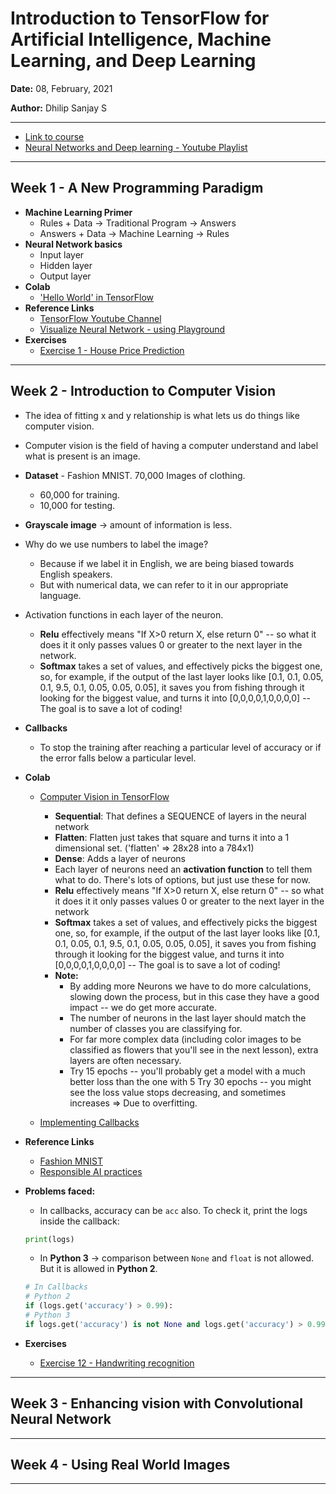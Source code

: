 # Introduction to TensorFlow for Artificial Intelligence, Machine Learning, and Deep Learning

**Date:** 08, February, 2021

**Author:** Dhilip Sanjay S

---

- [Link to course](https://www.coursera.org/learn/introduction-tensorflow)
- [Neural Networks and Deep learning - Youtube Playlist](https://www.youtube.com/playlist?list=PLkDaE6sCZn6Ec-XTbcX1uRg2_u4xOEky0)
---

## Week 1 - A New Programming Paradigm
- **Machine Learning Primer**
    - Rules + Data -> Traditional Program -> Answers
    - Answers + Data -> Machine Learning -> Rules
- **Neural Network basics**
    - Input layer
    - Hidden layer
    - Output layer
- **Colab**
    - ['Hello World' in TensorFlow](https://colab.sandbox.google.com/github/lmoroney/dlaicourse/blob/master/Course%201%20-%20Part%202%20-%20Lesson%202%20-%20Notebook.ipynb)
- **Reference Links**
    - [TensorFlow Youtube Channel](https://www.youtube.com/tensorflow)
    - [Visualize Neural Network - using Playground](http://playground.tensorflow.org/)
- **Exercises**
    - [Exercise 1 - House Price Prediction](Exercise_1_House_Prices_Solution.ipynb)

---

## Week 2 - Introduction to Computer Vision
- The idea of fitting x and y relationship is what lets us do things like computer vision.
- Computer vision is the field of having a computer understand and label what is present is an image.
- **Dataset** - Fashion MNIST. 70,000 Images of clothing.
    - 60,000 for training.
    - 10,000 for testing.
- **Grayscale image** -> amount of information is less.
- Why do we use numbers to label the image?
    - Because if we label it in English, we are being biased towards English speakers.
    - But with numerical data, we can refer to it in our appropriate language.
- Activation functions in each layer of the neuron.
    - **Relu** effectively means "If X>0 return X, else return 0" -- so what it does it it only passes values 0 or greater to the next layer in the network.
    - **Softmax** takes a set of values, and effectively picks the biggest one, so, for example, if the output of the last layer looks like [0.1, 0.1, 0.05, 0.1, 9.5, 0.1, 0.05, 0.05, 0.05], it saves you from fishing through it looking for the biggest value, and turns it into [0,0,0,0,1,0,0,0,0] -- The goal is to save a lot of coding!
- **Callbacks**
    - To stop the training after reaching a particular level of accuracy or if the error falls below a particular level.
- **Colab**
    - [Computer Vision in TensorFlow](https://colab.sandbox.google.com/github/lmoroney/dlaicourse/blob/master/Course%201%20-%20Part%204%20-%20Lesson%202%20-%20Notebook.ipynb)
        - **Sequential**: That defines a SEQUENCE of layers in the neural network
        - **Flatten**: Flatten just takes that square and turns it into a 1 dimensional set. ('flatten' => 28x28 into a 784x1)
        - **Dense**: Adds a layer of neurons
        - Each layer of neurons need an **activation function** to tell them what to do. There's lots of options, but just use these for now. 
        - **Relu** effectively means "If X>0 return X, else return 0" -- so what it does it it only passes values 0 or greater to the next layer in the network
        - **Softmax** takes a set of values, and effectively picks the biggest one, so, for example, if the output of the last layer looks like [0.1, 0.1, 0.05, 0.1, 9.5, 0.1, 0.05, 0.05, 0.05], it saves you from fishing through it looking for the biggest value, and turns it into [0,0,0,0,1,0,0,0,0] -- The goal is to save a lot of coding!
        - **Note:**
            - By adding more Neurons we have to do more calculations, slowing down the process, but in this case they have a good impact -- we do get more accurate.
            - The number of neurons in the last layer should match the number of classes you are classifying for.
            -  For far more complex data (including color images to be classified as flowers that you'll see in the next lesson), extra layers are often necessary.
            - Try 15 epochs -- you'll probably get a model with a much better loss than the one with 5 Try 30 epochs -- you might see the loss value stops decreasing, and sometimes increases => Due to overfitting.

    - [Implementing Callbacks](https://colab.research.google.com/github/lmoroney/dlaicourse/blob/master/Course%201%20-%20Part%204%20-%20Lesson%204%20-%20Notebook.ipynb)
- **Reference Links**
    - [Fashion MNIST](https://github.com/zalandoresearch/fashion-mnist)
    - [Responsible AI practices](https://ai.google/responsibilities/responsible-ai-practices/)
    

- **Problems faced:**
    - In callbacks, accuracy can be `acc` also. To check it, print the logs inside the callback:
    ```py
    print(logs)
    ```
    
    - In **Python 3** -> comparison between `None` and `float` is not allowed. But it is allowed in **Python 2**.
    ```py
    # In Callbacks
    # Python 2
    if (logs.get('accuracy') > 0.99):
    # Python 3
    if logs.get('accuracy') is not None and logs.get('accuracy') > 0.99:
    ```
- **Exercises**
    - [Exercise 12 - Handwriting recognition](Exercise2_Handwriting_Recognition_Solution.ipynb)
---

## Week 3 - Enhancing vision with Convolutional Neural Network

---

## Week 4 - Using Real World Images

---

